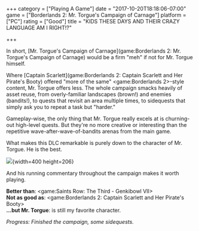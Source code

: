 +++
category = ["Playing A Game"]
date = "2017-10-20T18:18:06-07:00"
game = ["Borderlands 2: Mr. Torgue's Campaign of Carnage"]
platform = ["PC"]
rating = ["Good"]
title = "KIDS THESE DAYS AND THEIR CRAZY LANGUAGE AM I RIGHT!?"

+++

In short, [Mr. Torgue's Campaign of Carnage](game:Borderlands 2: Mr. Torgue's Campaign of Carnage) would be a firm "meh" if not for Mr. Torgue himself.

Where [Captain Scarlett](game:Borderlands 2: Captain Scarlett and Her Pirate's Booty) offered "more of the same" <game:Borderlands 2>-style content, Mr. Torgue offers less.  The whole campaign smacks heavily of asset reuse, from overly-familiar landscapes (brown!) and enemies (bandits!), to quests that revisit an area multiple times, to sidequests that simply ask you to repeat a task but "harder."

Gameplay-wise, the only thing that Mr. Torgue really excels at is churning-out high-level quests.  But they're no more creative or interesting than the repetitive wave-after-wave-of-bandits arenas from the main game.

What makes this DLC remarkable is purely down to the character of Mr. Torgue.  He is the best.

![](%site.BaseURL%mrtorgue.png){width=400 height=206}

And his running commentary throughout the campaign makes it worth playing.

<b>Better than</b>: <game:Saints Row: The Third - Genkibowl VII>  
<b>Not as good as</b>: <game:Borderlands 2: Captain Scarlett and Her Pirate's Booty>  
<b>...but Mr. Torgue</b>: is still my favorite character.

<i>Progress: Finished the campaign, some sidequests.</i>
